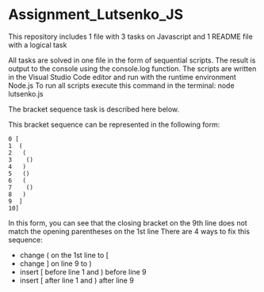 # Assignment_Lutsenko_JS
This repository includes 1 file with 3 tasks on Javascript and 1 README file with a logical task


All tasks are solved in one file in the form of sequential scripts.
The result is output to the console using the console.log function.
The scripts are written in the Visual Studio Code editor and run with the runtime environment Node.js
To run all scripts execute this command in the terminal: node lutsenko.js

The bracket sequence task is described here below.


This bracket sequence can be represented in the following form:
```
0 [
1  (
2   (
3    ()
4   )
5   ()
6   (
7    ()
8   )
9  ]
10]
```
In this form, you can see that the closing bracket on the 9th line does not match the opening parentheses on the 1st line
There are 4 ways to fix this sequence:
- change ( on the 1st line to [
- change ] on line 9 to )
- insert [ before line 1 and ) before line 9
- insert [ after line 1 and ) after line 9
